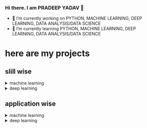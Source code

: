 ### Hi there. I am PRADEEP YADAV 👋

- 🔭 I’m currently working on PYTHON, MACHINE LEARNING, DEEP LEARNING, DATA ANALYSIS/DATA SCIENCE
- 🌱 I’m currently learning PYTHON, MACHINE LEARNING, DEEP LEARNING, DATA ANALYSIS/DATA SCIENCE

<!--
**pradeep-dsml/pradeep-dsml** is a ✨ _special_ ✨ repository because its `README.md` (this file) appears on your GitHub profile.

Here are some ideas to get you started:

- 🔭 I’m currently working on ...
- 🌱 I’m currently learning ...
- 👯 I’m looking to collaborate on ...
- 🤔 I’m looking for help with ...
- 💬 Ask me about ...
- 📫 How to reach me: ...
- 😄 Pronouns: ...
- ⚡ Fun fact: ...
-->
<!--
[link to Google!](http://google.com)

![GitHub Logo](/images/logo.png)
Format: ![Alt Text](url)

http://github.com - automatic!
[GitHub](http://github.com)

-->
# here are my projects
## slill wise
<p><details><summary>machine learning</summary>
  <ol>
    <details><summary>classification</summary>
      <ol>
        <li>p1</li>
        <li>p1</li>
        <li>p1</li>
      </ol>
    </details>
    <details><summary>regression</summary>
      <ol>
        <li>p1</li>
        <li>p1</li>
        <li>p1</li>
      </ol>
    </details>
  </ol>
</details>
<details><summary>deep learning</summary>
  <ol>
    <details><summary>CNN</summary>
      <ol>
        <li>p1</li>
        <li>p1</li>
        <li>p1</li>
      </ol>
    </details>
    <details><summary>RNN</summary>
      <ol>
        <li>p1</li>
        <li>p1</li>
        <li>p1</li>
      </ol>
    </details>
  </ol>
</details></p>

## application wise

<p><details><summary>machine learning</summary>
  <ol>
    <details><summary>classification</summary>
      <ol>
        <li>p1</li>
        <li>p1</li>
        <li>p1</li>
      </ol>
    </details>
    <details><summary>regression</summary>
      <ol>
        <li>p1</li>
        <li>p1</li>
        <li>p1</li>
      </ol>
    </details>
  </ol>
</details>
<details><summary>deep learning</summary>
  <ol>
    <details><summary>CNN</summary>
      <ol>
        <li>p1</li>
        <li>p1</li>
        <li>p1</li>
      </ol>
    </details>
    <details><summary>RNN</summary>
      <ol>
        <li>p1</li>
        <li>p1</li>
        <li>p1</li>
      </ol>
    </details>
  </ol>
</details></p>

